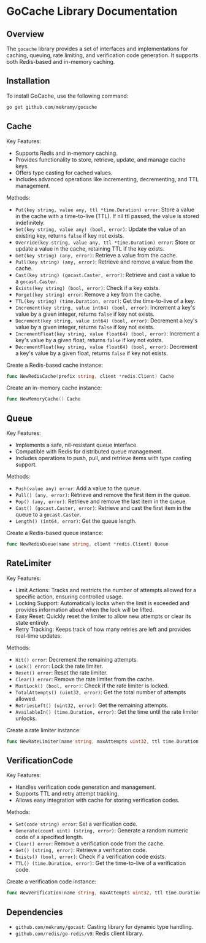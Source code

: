# GoCache Library Documentation

## Overview

The `gocache` library provides a set of interfaces and implementations for caching, queuing, rate limiting, and verification code generation. It supports both Redis-based and in-memory caching.

## Installation

To install GoCache, use the following command:

```sh
go get github.com/mekramy/gocache
```

## Cache

Key Features:

- Supports Redis and in-memory caching.
- Provides functionality to store, retrieve, update, and manage cache keys.
- Offers type casting for cached values.
- Includes advanced operations like incrementing, decrementing, and TTL management.

Methods:

- `Put(key string, value any, ttl *time.Duration) error`: Store a value in the cache with a time-to-live (TTL). If nil ttl passed, the value is stored indefinitely.
- `Set(key string, value any) (bool, error)`: Update the value of an existing key, returns `false` if key not exists.
- `Override(key string, value any, ttl *time.Duration) error`: Store or update a value in the cache, retaining TTL if the key exists.
- `Get(key string) (any, error)`: Retrieve a value from the cache.
- `Pull(key string) (any, error)`: Retrieve and remove a value from the cache.
- `Cast(key string) (gocast.Caster, error)`: Retrieve and cast a value to a `gocast.Caster`.
- `Exists(key string) (bool, error)`: Check if a key exists.
- `Forget(key string) error`: Remove a key from the cache.
- `TTL(key string) (time.Duration, error)`: Get the time-to-live of a key.
- `Increment(key string, value int64) (bool, error)`: Increment a key's value by a given integer, returns `false` if key not exists.
- `Decrement(key string, value int64) (bool, error)`: Decrement a key's value by a given integer, returns `false` if key not exists.
- `IncrementFloat(key string, value float64) (bool, error)`: Increment a key's value by a given float, returns `false` if key not exists.
- `DecrementFloat(key string, value float64) (bool, error)`: Decrement a key's value by a given float, returns `false` if key not exists.

Create a Redis-based cache instance:

```go
func NewRedisCache(prefix string, client *redis.Client) Cache
```

Create an in-memory cache instance:

```go
func NewMemoryCache() Cache
```

## Queue

Key Features:

- Implements a safe, nil-resistant queue interface.
- Compatible with Redis for distributed queue management.
- Includes operations to push, pull, and retrieve items with type casting support.

Methods:

- `Push(value any) error`: Add a value to the queue.
- `Pull() (any, error)`: Retrieve and remove the first item in the queue.
- `Pop() (any, error)`: Retrieve and remove the last item in the queue.
- `Cast() (gocast.Caster, error)`: Retrieve and cast the first item in the queue to a `gocast.Caster`.
- `Length() (int64, error)`: Get the queue length.

Create a Redis-based queue instance:

```go
func NewRedisQueue(name string, client *redis.Client) Queue
```

## RateLimiter

Key Features:

- Limit Actions: Tracks and restricts the number of attempts allowed for a specific action, ensuring controlled usage.
- Locking Support: Automatically locks when the limit is exceeded and provides information about when the lock will be lifted.
- Easy Reset: Quickly reset the limiter to allow new attempts or clear its state entirely.
- Retry Tracking: Keeps track of how many retries are left and provides real-time updates.

Methods:

- `Hit() error`: Decrement the remaining attempts.
- `Lock() error`: Lock the rate limiter.
- `Reset() error`: Reset the rate limiter.
- `Clear() error`: Remove the rate limiter from the cache.
- `MustLock() (bool, error)`: Check if the rate limiter is locked.
- `TotalAttempts() (uint32, error)`: Get the total number of attempts allowed.
- `RetriesLeft() (uint32, error)`: Get the remaining attempts.
- `AvailableIn() (time.Duration, error)`: Get the time until the rate limiter unlocks.

Create a rate limiter instance:

```go
func NewRateLimiter(name string, maxAttempts uint32, ttl time.Duration, cache Cache) RateLimiter
```

## VerificationCode

Key Features:

- Handles verification code generation and management.
- Supports TTL and retry attempt tracking.
- Allows easy integration with cache for storing verification codes.

Methods:

- `Set(code string) error`: Set a verification code.
- `Generate(count uint) (string, error)`: Generate a random numeric code of a specified length.
- `Clear() error`: Remove a verification code from the cache.
- `Get() (string, error)`: Retrieve a verification code.
- `Exists() (bool, error)`: Check if a verification code exists.
- `TTL() (time.Duration, error)`: Get the time-to-live of a verification code.

Create a verification code instance:

```go
func NewVerification(name string, maxAttempts uint32, ttl time.Duration, cache Cache) VerificationCode
```

## Dependencies

- `github.com/mekramy/gocast`: Casting library for dynamic type handling.
- `github.com/redis/go-redis/v9`: Redis client library.
